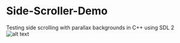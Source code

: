 # Side-Scroller-Demo
Testing side scrolling with parallax backgrounds in C++ using SDL 2
![alt text](https://github.com/nevermoreflicka/Side-Scroller-Demo/blob/master/SideScroller2.jpg)
